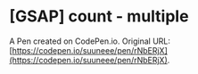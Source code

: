 # [GSAP] count - multiple

A Pen created on CodePen.io. Original URL: [https://codepen.io/suuneee/pen/rNbERjX](https://codepen.io/suuneee/pen/rNbERjX).

